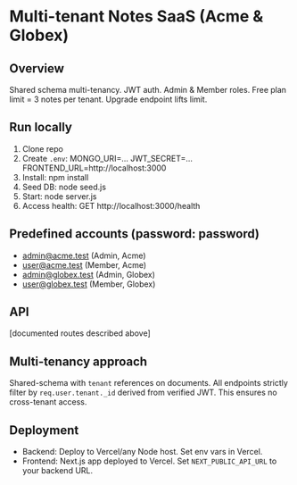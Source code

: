 # Multi-tenant Notes SaaS (Acme & Globex)

## Overview
Shared schema multi-tenancy. JWT auth. Admin & Member roles. Free plan limit = 3 notes per tenant. Upgrade endpoint lifts limit.

## Run locally
1. Clone repo
2. Create `.env`:
   MONGO_URI=...
   JWT_SECRET=...
   FRONTEND_URL=http://localhost:3000
3. Install:
   npm install
4. Seed DB:
   node seed.js
5. Start:
   node server.js
6. Access health:
   GET http://localhost:3000/health

## Predefined accounts (password: password)
- admin@acme.test (Admin, Acme)
- user@acme.test (Member, Acme)
- admin@globex.test (Admin, Globex)
- user@globex.test (Member, Globex)

## API
[documented routes described above]

## Multi-tenancy approach
Shared-schema with `tenant` references on documents. All endpoints strictly filter by `req.user.tenant._id` derived from verified JWT. This ensures no cross-tenant access.

## Deployment
- Backend: Deploy to Vercel/any Node host. Set env vars in Vercel.
- Frontend: Next.js app deployed to Vercel. Set `NEXT_PUBLIC_API_URL` to your backend URL.

